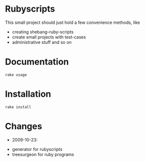 # Rubyscripts

This small project should just hold a few convenience methods, like

 * creating shebang-ruby-scripts
 * create small projects with test-cases
 * administrative stuff and so on

# Documentation

    rake usage

# Installation

    rake install

# Changes

 *  2009-10-23:
  -  generator for rubyscripts
  -  treesurgeon for ruby programs

